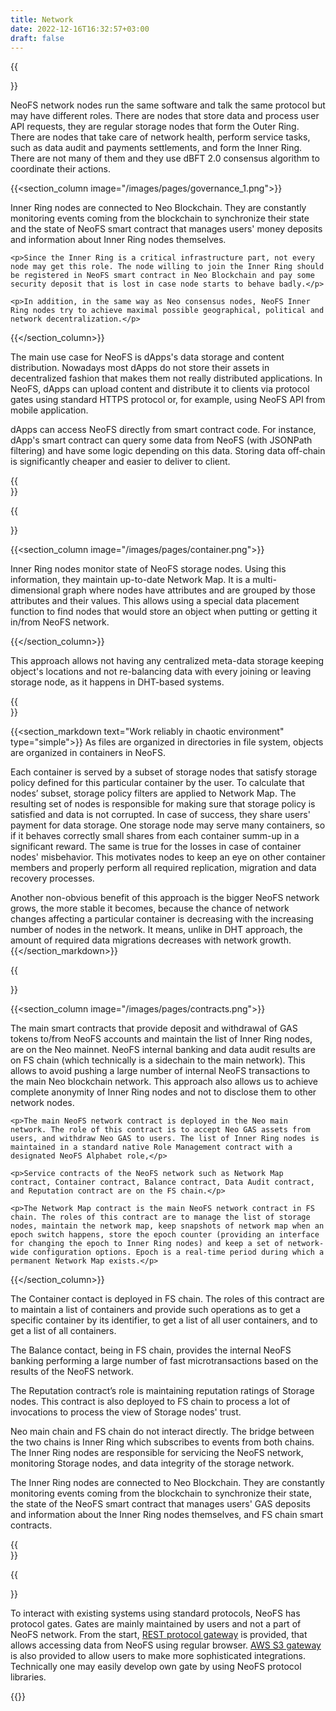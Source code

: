 ```yaml
---
title: Network
date: 2022-12-16T16:32:57+03:00
draft: false
---
```


{{<section text="Network">}}
  <p>NeoFS network nodes run the same software and talk the same protocol but may have different roles. There are nodes that store data and process user API requests, they are regular storage nodes that form the Outer Ring. There are nodes that take care of network health, perform service tasks, such as data audit and payments settlements, and form the Inner Ring. There are not many of them and they use dBFT 2.0 consensus algorithm to coordinate their actions.</p>

  {{<section_column image="/images/pages/governance_1.png">}}
    <p>Inner Ring nodes are connected to Neo Blockchain. They are constantly monitoring events coming from the blockchain to synchronize their state and the state of NeoFS smart contract that manages users' money deposits and information about Inner Ring nodes themselves.</p>

    <p>Since the Inner Ring is a critical infrastructure part, not every node may get this role. The node willing to join the Inner Ring should be registered in NeoFS smart contract in Neo Blockchain and pay some security deposit that is lost in case node starts to behave badly.</p>

    <p>In addition, in the same way as Neo consensus nodes, NeoFS Inner Ring nodes try to achieve maximal possible geographical, political and network decentralization.</p>
  {{</section_column>}}

  <p>The main use case for NeoFS is dApps's data storage and content distribution. Nowadays most dApps do not store their assets in decentralized fashion that makes them not really distributed applications. In NeoFS, dApps can upload content and distribute it to clients via protocol gates using standard HTTPS protocol or, for example, using NeoFS API from mobile application.</p>

  <p>dApps can access NeoFS directly from smart contract code. For instance, dApp's smart contract can query some data from NeoFS (with JSONPath filtering) and have some logic depending on this data. Storing data off-chain is significantly cheaper and easier to deliver to client.</p>
{{</section>}}

{{<section text="Network Map" type="simple">}}

  {{<section_column image="/images/pages/container.png">}}
    <p>Inner Ring nodes monitor state of NeoFS storage nodes. Using this information, they maintain up-to-date Network Map. It is a multi-dimensional graph where nodes have attributes and are grouped by those attributes and their values. This allows using a special data placement function to find nodes that would store an object when putting or getting it in/from NeoFS network.</p>
  {{</section_column>}}

  <p>This approach allows not having any centralized meta-data storage keeping object's locations and not re-balancing data with every joining or leaving storage node, as it happens in DHT-based systems.</p>
{{</section>}}

{{<section_markdown text="Work reliably in chaotic environment" type="simple">}}
  As files are organized in directories in file system, objects are organized in containers in NeoFS.

  Each container is served by a subset of storage nodes that satisfy storage policy defined for this particular container by the user. To calculate that nodes’ subset, storage policy filters are applied to Network Map. The resulting set of nodes is responsible for making sure that storage policy is satisfied and data is not corrupted. In case of success, they share users' payment for data storage. One storage node may serve many containers, so if it behaves correctly small shares from each container summ-up in a significant reward. The same is true for the losses in case of container nodes' misbehavior. This motivates nodes to keep an eye on other container members and properly perform all required replication, migration and data recovery processes.

  Another non-obvious benefit of this approach is the bigger NeoFS network grows, the more stable it becomes, because the chance of network changes affecting a particular container is decreasing with the increasing number of nodes in the network. It means, unlike in DHT approach, the amount of required data migrations decreases with network growth.
{{</section_markdown>}}

{{<section text="NeoFS Blockchain Components" type="simple">}}

  {{<section_column image="/images/pages/contracts.png">}}
    <p>The main smart contracts that provide deposit and withdrawal of GAS tokens to/from NeoFS accounts and maintain the list of Inner Ring nodes, are on the Neo mainnet. NeoFS internal banking and data audit results are on FS chain (which technically is a sidechain to the main network). This allows to avoid pushing a large number of internal NeoFS transactions to the main Neo blockchain network. This approach also allows us to achieve complete anonymity of Inner Ring nodes and not to disclose them to other network nodes.</p>

    <p>The main NeoFS network contract is deployed in the Neo main network. The role of this contract is to accept Neo GAS assets from users, and withdraw Neo GAS to users. The list of Inner Ring nodes is maintained in a standard native Role Management contract with a designated NeoFS Alphabet role,</p>

    <p>Service contracts of the NeoFS network such as Network Map contract, Container contract, Balance contract, Data Audit contract, and Reputation contract are on the FS chain.</p>

    <p>The Network Map contract is the main NeoFS network contract in FS chain. The roles of this contract are to manage the list of storage nodes, maintain the network map, keep snapshots of network map when an epoch switch happens, store the epoch counter (providing an interface for changing the epoch to Inner Ring nodes) and keep a set of network-wide configuration options. Epoch is a real-time period during which a permanent Network Map exists.</p>
  {{</section_column>}}

  <p>The Container contact is deployed in FS chain. The roles of this contract are to maintain a list of containers and provide such operations as to get a specific container by its identifier, to get a list of all user containers, and to get a list of all containers.</p>

  <p>The Balance contact, being in FS chain, provides the internal NeoFS banking performing a large number of fast microtransactions based on the results of the NeoFS network.</p>

  <p>The Reputation contract’s role is maintaining reputation ratings of Storage nodes. This contract is also deployed to FS chain to process a lot of invocations to process the view of Storage nodes' trust.</p>

  <p>Neo main chain and FS chain do not interact directly. The bridge between the two chains is Inner Ring which subscribes to events from both chains. The Inner Ring nodes are responsible for servicing the NeoFS network, monitoring Storage nodes, and data integrity of the storage network.</p>

  <p>The Inner Ring nodes are connected to Neo Blockchain. They are constantly monitoring events coming from the blockchain to synchronize their state, the state of the NeoFS smart contract that manages users' GAS deposits and information about the Inner Ring nodes themselves, and FS chain smart contracts.</p>
{{</section>}}

{{<section text="Protocol Gates" type="simple">}}
  <p>To interact with existing systems using standard protocols, NeoFS has protocol gates. Gates are mainly maintained by users and not a part of NeoFS network. From the start, <a href="https://github.com/nspcc-dev/neofs-rest-gw/">REST protocol gateway</a> is provided, that allows accessing data from NeoFS using regular browser. <a href="https://github.com/nspcc-dev/neofs-s3-gw/">AWS S3 gateway</a> is also provided to allow users to make more sophisticated integrations. Technically one may easily develop own gate by using NeoFS protocol libraries.</p>
{{</section_markdown>}}
